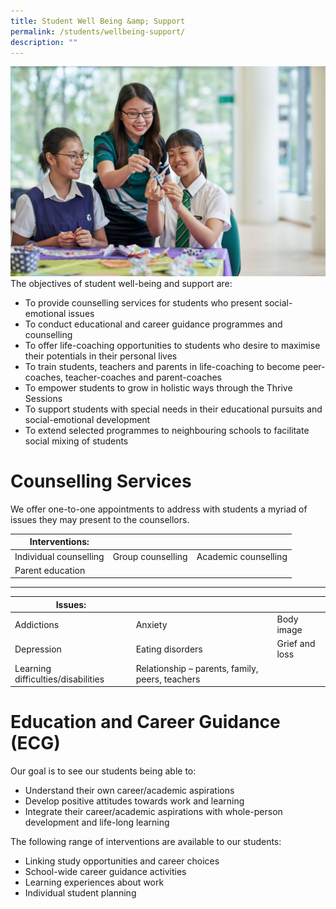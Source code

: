 ```yaml
---
title: Student Well Being &amp; Support
permalink: /students/wellbeing-support/
description: ""
---
```

![](/images/wellbeing.jpeg)
The objectives of student well-being and support are:

*   To provide counselling services for students who present social-emotional issues
*   To conduct educational and career guidance programmes and counselling
*   To offer life-coaching opportunities to students who desire to maximise their potentials in their personal lives
*   To train students, teachers and parents in life-coaching to become peer-coaches, teacher-coaches and parent-coaches
*   To empower students to grow in holistic ways through the Thrive Sessions
*   To support students with special needs in their educational pursuits and social-emotional development
*   To extend selected programmes to neighbouring schools to facilitate social mixing of students

# Counselling Services

We offer one-to-one appointments to address with students a myriad of issues they may present to the counsellors.


| **Interventions:** | |  |
| -------- | -------- | -------- |
| Individual counselling  | Group counselling     | Academic counselling    |
| Parent education  |     |     |

----------

| **Issues:** |  ||
| -------- | -------- | -------- |
|  Addictions      |  Anxiety    | Body image  |
|  Depression    |  Eating disorders    |   Grief and loss    |
|  Learning difficulties/disabilities    |  Relationship – parents, family, peers, teachers  | 

# Education and Career Guidance (ECG)

Our goal is to see our students being able to:
* Understand their own career/academic aspirations
* Develop positive attitudes towards work and learning
* Integrate their career/academic aspirations with whole-person development and life-long learning

The following range of interventions are available to our students:
* Linking study opportunities and career choices
* School-wide career guidance activities
* Learning experiences about work
* Individual student planning